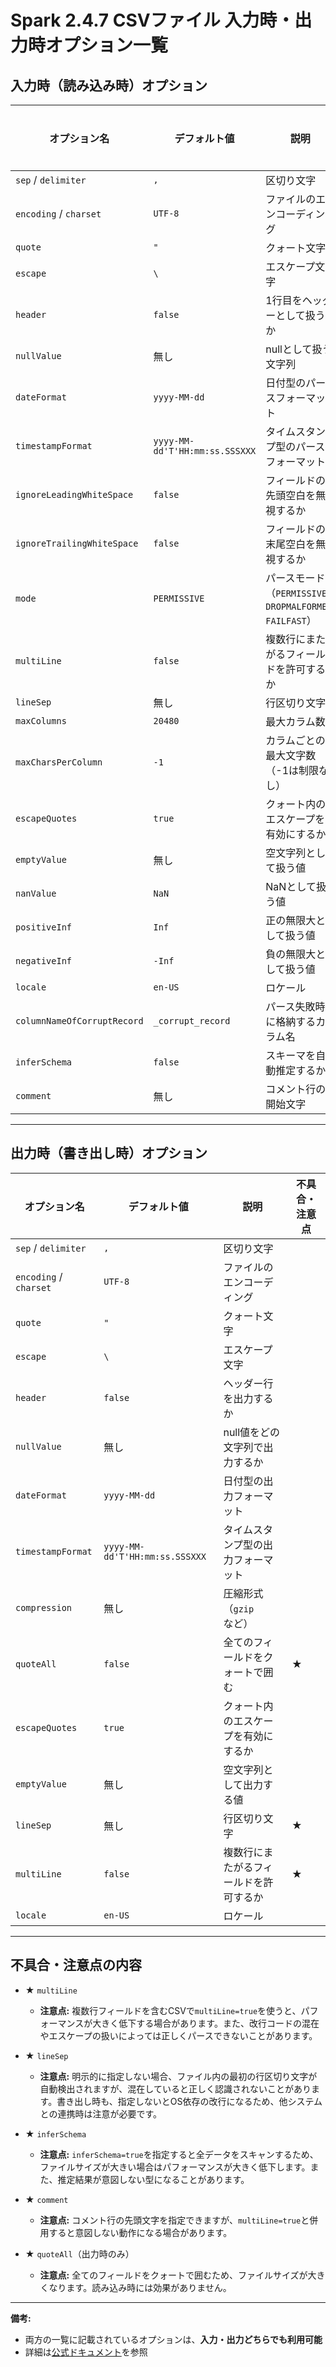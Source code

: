 # Spark 2.4.7 CSVファイル 入力時・出力時オプション一覧

## 入力時（読み込み時）オプション

| オプション名                | デフォルト値                   | 説明                                                      | 不具合・注意点 |
| --------------------------- | ------------------------------ | --------------------------------------------------------- | -------------- |
| `sep` / `delimiter`         | `,`                            | 区切り文字                                                |                |
| `encoding` / `charset`      | `UTF-8`                        | ファイルのエンコーディング                                |                |
| `quote`                     | `"`                            | クォート文字                                              |                |
| `escape`                    | `\`                            | エスケープ文字                                            |                |
| `header`                    | `false`                        | 1行目をヘッダーとして扱うか                               |                |
| `nullValue`                 | 無し                           | nullとして扱う文字列                                      |                |
| `dateFormat`                | `yyyy-MM-dd`                   | 日付型のパースフォーマット                                |                |
| `timestampFormat`           | `yyyy-MM-dd'T'HH:mm:ss.SSSXXX` | タイムスタンプ型のパースフォーマット                      |                |
| `ignoreLeadingWhiteSpace`   | `false`                        | フィールドの先頭空白を無視するか                          |                |
| `ignoreTrailingWhiteSpace`  | `false`                        | フィールドの末尾空白を無視するか                          |                |
| `mode`                      | `PERMISSIVE`                   | パースモード（`PERMISSIVE`, `DROPMALFORMED`, `FAILFAST`） |                |
| `multiLine`                 | `false`                        | 複数行にまたがるフィールドを許可するか                    | ★              |
| `lineSep`                   | 無し                           | 行区切り文字                                              | ★              |
| `maxColumns`                | `20480`                        | 最大カラム数                                              |                |
| `maxCharsPerColumn`         | `-1`                           | カラムごとの最大文字数（-1は制限なし）                    |                |
| `escapeQuotes`              | `true`                         | クォート内のエスケープを有効にするか                      |                |
| `emptyValue`                | 無し                           | 空文字列として扱う値                                      |                |
| `nanValue`                  | `NaN`                          | NaNとして扱う値                                           |                |
| `positiveInf`               | `Inf`                          | 正の無限大として扱う値                                    |                |
| `negativeInf`               | `-Inf`                         | 負の無限大として扱う値                                    |                |
| `locale`                    | `en-US`                        | ロケール                                                  |                |
| `columnNameOfCorruptRecord` | `_corrupt_record`              | パース失敗時に格納するカラム名                            |                |
| `inferSchema`               | `false`                        | スキーマを自動推定するか                                  | ★              |
| `comment`                   | 無し                           | コメント行の開始文字                                      | ★              |

---

## 出力時（書き出し時）オプション

| オプション名           | デフォルト値                   | 説明                                   | 不具合・注意点 |
| ---------------------- | ------------------------------ | -------------------------------------- | -------------- |
| `sep` / `delimiter`    | `,`                            | 区切り文字                             |                |
| `encoding` / `charset` | `UTF-8`                        | ファイルのエンコーディング             |                |
| `quote`                | `"`                            | クォート文字                           |                |
| `escape`               | `\`                            | エスケープ文字                         |                |
| `header`               | `false`                        | ヘッダー行を出力するか                 |                |
| `nullValue`            | 無し                           | null値をどの文字列で出力するか         |                |
| `dateFormat`           | `yyyy-MM-dd`                   | 日付型の出力フォーマット               |                |
| `timestampFormat`      | `yyyy-MM-dd'T'HH:mm:ss.SSSXXX` | タイムスタンプ型の出力フォーマット     |                |
| `compression`          | 無し                           | 圧縮形式（`gzip`など）                 |                |
| `quoteAll`             | `false`                        | 全てのフィールドをクォートで囲む       | ★              |
| `escapeQuotes`         | `true`                         | クォート内のエスケープを有効にするか   |                |
| `emptyValue`           | 無し                           | 空文字列として出力する値               |                |
| `lineSep`              | 無し                           | 行区切り文字                           | ★              |
| `multiLine`            | `false`                        | 複数行にまたがるフィールドを許可するか | ★              |
| `locale`               | `en-US`                        | ロケール                               |                |

---

## 不具合・注意点の内容

- ★ `multiLine`  
  - **注意点:** 複数行フィールドを含むCSVで`multiLine=true`を使うと、パフォーマンスが大きく低下する場合があります。また、改行コードの混在やエスケープの扱いによっては正しくパースできないことがあります。

- ★ `lineSep`  
  - **注意点:** 明示的に指定しない場合、ファイル内の最初の行区切り文字が自動検出されますが、混在していると正しく認識されないことがあります。書き出し時も、指定しないとOS依存の改行になるため、他システムとの連携時は注意が必要です。

- ★ `inferSchema`  
  - **注意点:** `inferSchema=true`を指定すると全データをスキャンするため、ファイルサイズが大きい場合はパフォーマンスが大きく低下します。また、推定結果が意図しない型になることがあります。

- ★ `comment`  
  - **注意点:** コメント行の先頭文字を指定できますが、`multiLine=true`と併用すると意図しない動作になる場合があります。

- ★ `quoteAll`（出力時のみ）  
  - **注意点:** 全てのフィールドをクォートで囲むため、ファイルサイズが大きくなります。読み込み時には効果がありません。

---

**備考:**

- 両方の一覧に記載されているオプションは、**入力・出力どちらでも利用可能**
- 詳細は[公式ドキュメント](https://spark.apache.org/docs/2.4.7/sql-data-sources-csv.html)を参照